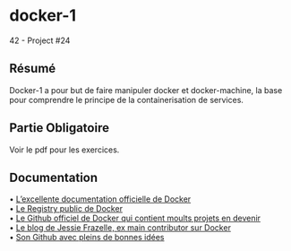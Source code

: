 # docker-1
42 - Project #24

## Résumé
Docker-1 a pour but de faire manipuler docker et docker-machine, la base pour comprendre le principe de la containerisation de services.

## Partie Obligatoire

Voir le pdf pour les exercices.

## Documentation

• [L’excellente documentation officielle de Docker](https://docs.docker.com/)  
• [Le Registry public de Docker](https://hub.docker.com/)  
• [Le Github officiel de Docker qui contient moults projets en devenir](https://github.com/docker)  
• [Le blog de Jessie Frazelle, ex main contributor sur Docker](https://blog.jessfraz.com/)  
• [Son Github avec pleins de bonnes idées](https://github.com/jessfraz)  
